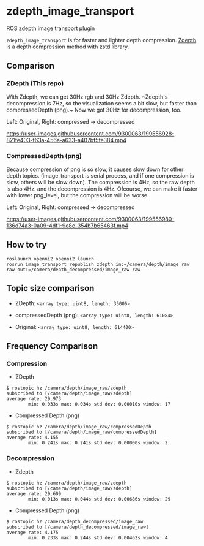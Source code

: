 # zdepth_image_transport

ROS zdepth image transport plugin

`zdepth_image_transport` is for faster and lighter depth compression.
[Zdepth](https://github.com/catid/Zdepth) is a depth compression method with zstd library.

## Comparison 

### ZDepth (This repo) 

With Zdepth, we can get 30Hz rgb and 30Hz Zdepth.
~Zdepth's decompression is 7Hz, so the visualization seems a bit slow, but faster than compressedDepth (png).~
Now we got 30Hz for decompression, too.

Left: Original, Right: compressed -> decompressed

https://user-images.githubusercontent.com/9300063/199556928-821fe403-f63a-456a-a633-a407bf5fe384.mp4

### CompressedDepth (png)

Because compression of png is so slow, it causes slow down for other depth topics.
(image_transport is serial process, and if one compression is slow, others will be slow down).
The compression is 4Hz, so the raw depth is also 4Hz.
and the decompression is 4Hz.
Ofcourse, we can make it faster with lower png_level, but the compression will be worse.

Left: Original, Right: compressed -> decompressed

https://user-images.githubusercontent.com/9300063/199556980-136d74a3-0a09-4df1-9e8e-354b7b65463f.mp4


## How to try

```
roslaunch openni2 openni2.launch
rosrun image_transport republish zdepth in:=/camera/depth/image_raw raw out:=/camera/depth_decompressed/image_raw raw
```

## Topic size comparison

- ZDepth: `<array type: uint8, length: 35006>`
- compressedDepth (png): `<array type: uint8, length: 61084>`

- Original: `<array type: uint8, length: 614400>`

## Frequency Comparison

### Compression

- ZDepth

```
$ rostopic hz /camera/depth/image_raw/zdepth
subscribed to [/camera/depth/image_raw/zdepth]
average rate: 29.973
        min: 0.033s max: 0.034s std dev: 0.00010s window: 17
```

- Compressed Depth (png)
```
$ rostopic hz /camera/depth/image_raw/compressedDepth
subscribed to [/camera/depth/image_raw/compressedDepth]
average rate: 4.155
        min: 0.241s max: 0.241s std dev: 0.00000s window: 2
```

### Decompression

- Zdepth

```
$ rostopic hz /camera/depth/image_raw/zdepth
subscribed to [/camera/depth/image_raw/zdepth]
average rate: 29.609
        min: 0.013s max: 0.044s std dev: 0.00686s window: 29

```

- Compressed Depth (png)

```
$ rostopic hz /camera/depth_decompressed/image_raw
subscribed to [/camera/depth_decompressed/image_raw]
average rate: 4.175
        min: 0.233s max: 0.244s std dev: 0.00462s window: 4
```
